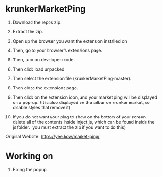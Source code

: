 # krunkerMarketPing
1. Download the repos zip.

2. Extract the zip.

3. Open up the browser you want the extension installed on

4. Then, go to your browser's extensions page.

5. Then, turn on developer mode.

6. Then click load unpacked. 

7. Then select the extension file (krunkerMarketPing-master). 

8. Then close the extensions page.

9. Then click on the extension icon, and your market ping will be displayed on a pop-up. (It is also displayed on the adbar on krunker market, so disable styles that remove it)

10. If you do not want your ping to show on the bottom of your screen delete all of the contents inside inject.js, which can be found inside the js folder. (you must extract the zip if you want to do this)

Original Website: https://yee.how/market-ping/

# Working on
1. Fixing the popup
